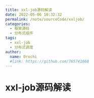 ```yaml
---
title: xxl-job源码解读
date: 2022-05-06 10:32:32
permalink: /note/sourceCode/xxljob/
categories:
  - 框架源码
  - 分布式组件
tags:
  - xxl-job
  - 分布式调度
author: 
  name: Orochi
  #link: https://github.com/765741668
---
```

# xxl-job源码解读
